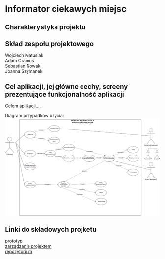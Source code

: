 <h1>Informator ciekawych miejsc</h1>


<h2>Charakterystyka projektu</h2>


<h2>Skład zespołu projektowego</h2>

Wojciech Matusiak <br>
Adam Oramus <br> 
Sebastian Nowak <br>
Joanna Szymanek 

<h2>Cel aplikacji, jej główne cechy, screeny prezentujące funkcjonalność aplikacji</h2>
Celem aplikacji....

Diagram przypadków użycia:
<img src="uml.png" alt="Diagram przypadków użycia">

<h2>Linki do składowych projketu</h2>
<a href="how2html.pl">prototyp</a> <br> 
<a href="https://trello.com/b/Q0zHirLT/informator-ciekawych-miejsc">zarządzanie projektem</a> <br>
<a href="https://github.com/Cenarius1/BaiCiekaweMiejsca">repozytorium</a> <br>
